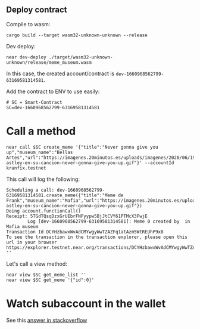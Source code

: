 ## Deploy contract

Compile to wasm:

```
cargo build --target wasm32-unknown-unknown --release
```

Dev deploy:

```
near dev-deploy ./target/wasm32-unknown-unknown/release/meme_museum.wasm
```

In this case, the created account/contract is `dev-1660968562799-63169581314581`.

Add the contract to ENV to use easily:

```
# SC = Smart-Contract
SC=dev-1660968562799-63169581314581
```

# Call a method

```
near call $SC create_meme '{"title":"Never gonna give you up","museum_name":"Bellas Artes","url":"https://imagenes.20minutos.es/uploads/imagenes/2020/06/19/rick-astley-en-su-cancion-never-gonna-give-you-up.gif"}' --accountId kranfix.testnet
```

This call will log the following:

```
Scheduling a call: dev-1660968562799-63169581314581.create_meme({"title":"Meme de Frank","museum_name":"Mafia","url":"https://imagenes.20minutos.es/uploads/imagenes/2020/06/19/rick-astley-en-su-cancion-never-gonna-give-you-up.gif"})
Doing account.functionCall()
Receipt: 5TGdTQsqDzxGrUEbrFNFyypw5BjJtCVY61PTMcX3FwjE
        Log [dev-1660968562799-63169581314581]: Meme 0 created by  in Mafia museum
Transaction Id DCYHzbawxWvAdCMYwgyWwTZAZFq1atAzm5WtREUhP9x8
To see the transaction in the transaction explorer, please open this url in your browser
https://explorer.testnet.near.org/transactions/DCYHzbawxWvAdCMYwgyWwTZAZFq1atAzm5WtREUhP9x8
''
```

Let's call a view method:

```
near view $SC get_meme_list ''
near view $SC get_meme '{"id":0}'
```

# Watch subaccount in the wallet

See this [answer in stackoverflow](https://stackoverflow.com/questions/71238889/how-to-import-an-account-into-the-near-wallet-using-only-the-private-key-no-see)
